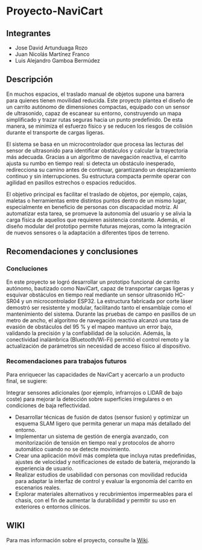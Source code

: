 # Proyecto-NaviCart

## Integrantes
* Jose David Artunduaga Rozo
* Juan Nicolás Martínez Franco
* Luis Alejandro Gamboa Bermúdez

## Descripción
En muchos espacios, el traslado manual de objetos supone una barrera para quienes tienen movilidad reducida. Este proyecto plantea el diseño de un carrito autónomo de dimensiones compactas, equipado con un sensor de ultrasonido, capaz de escanear su entorno, construyendo un mapa simplificado y trazar rutas seguras hacia un punto predefinido. De esta manera, se minimiza el esfuerzo físico y se reducen los riesgos de colisión durante el transporte de cargas ligeras.

El sistema se basa en un microcontrolador que procesa las lecturas del sensor de ultrasonido para identificar obstáculos y calcular la trayectoria más adecuada. Gracias a un algoritmo de navegación reactiva, el carrito ajusta su rumbo en tiempo real: si detecta un obstáculo inesperado, redirecciona su camino antes de continuar, garantizando un desplazamiento continuo y sin interrupciones. Su estructura compacta permite operar con agilidad en pasillos estrechos o espacios reducidos.

El objetivo principal es facilitar el traslado de objetos, por ejemplo, cajas, maletas o herramientas entre distintos puntos dentro de un mismo lugar, especialmente en beneficio de personas con discapacidad motriz. Al automatizar esta tarea, se promueve la autonomía del usuario y se alivia la carga física de aquellos que requieren asistencia constante. Además, el diseño modular del prototipo permite futuras mejoras, como la integración de nuevos sensores o la adaptación a diferentes tipos de terreno.

## Recomendaciones y conclusiones

### Concluciones

En este proyecto se logró desarrollar un prototipo funcional de carrito autónomo, bautizado como NaviCart, capaz de transportar cargas ligeras y esquivar obstáculos en tiempo real mediante un sensor ultrasonido HC-SR04 y un microcontrolador ESP32. La estructura fabricada por corte láser demostró ser resistente y modular, facilitando tanto el ensamblaje como el mantenimiento del sistema. Durante las pruebas de campo en pasillos de un metro de ancho, el algoritmo de navegación reactiva alcanzó una tasa de evasión de obstáculos del 95 % y el mapeo mantuvo un error bajo, validando la precisión y la confiabilidad de la solución. Además, la conectividad inalámbrica (Bluetooth/Wi-Fi) permitió el control remoto y la actualización de parámetros sin necesidad de acceso físico al dispositivo.

### Recomendaciones para trabajos futuros

Para enriquecer las capacidades de NaviCart y acercarlo a un producto final, se sugiere:

Integrar sensores adicionales (por ejemplo, infrarrojos o LIDAR de bajo coste) para mejorar la detección sobre superficies irregulares o en condiciones de baja reflectividad.
 * Desarrollar técnicas de fusión de datos (sensor fusion) y optimizar un esquema SLAM ligero que permita generar un mapa más detallado del entorno.
 * Implementar un sistema de gestión de energía avanzado, con monitorización de tensión en tiempo real y protocolos de ahorro automático cuando no se detecte movimiento.
 * Crear una aplicación móvil más completa que incluya rutas predefinidas, ajustes de velocidad y notificaciones de estado de batería, mejorando la experiencia de usuario.
 * Realizar estudios de usabilidad con personas con movilidad reducida para adaptar la interfaz de control y evaluar la ergonomía del carrito en escenarios reales.
 * Explorar materiales alternativos y recubrimientos impermeables para el chasis, con el fin de aumentar la durabilidad y permitir su uso en exteriores o entornos clínicos.

## WIKI

Para mas información sobre el proyecto, consulte la [Wiki](https://github.com/Juannico100/Proyecto-NaviCart/wiki).
 


